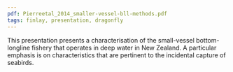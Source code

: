```yaml
---
pdf: Pierreetal_2014_smaller-vessel-bll-methods.pdf
tags: finlay, presentation, dragonfly
---
```

This presentation presents a characterisation of the small-vessel bottom-longline fishery that operates in deep water in New Zealand.  A particular emphasis is on characteristics that are pertinent to the incidental capture of seabirds.
